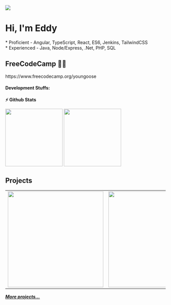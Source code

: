 ![](https://gh-hits.nomadcoders.workers.dev/view?username=youngoose)

<h1> Hi, I'm Eddy </h1>
* Proficient - Angular, TypeScript, React, ES6, Jenkins, TailwindCSS
<br>
* Experienced - Java, Node/Express, .Net, PHP, SQL

<h2> FreeCodeCamp 👨‍💻 </h2>
https://www.freecodecamp.org/youngoose

#### Development Stuffs:

<b>⚡ Github Stats</b>
<p float="left">
<img height="180em" src="https://github-readme-stats-sigma-five.vercel.app/api?username=youngoose&show_icons=true&hide_border=true&&count_private=true&include_all_commits=true" /> 
<img height="180em" src="https://github-readme-stats-sigma-five.vercel.app/api/top-langs/?username=youngoose&show_icons=true&hide_border=true&layout=compact&langs_count=8"/>
</p>

<h2>Projects</h2>
<table>
  <tbody>
    <tr>
      <td>
        <a href="https://clientpanelprod-83752.firebaseapp.com" title="Angular Client Panel">
          <img align="center" src="https://user-images.githubusercontent.com/29807797/165293350-720511f1-e608-4111-bd52-fa321bf82c67.JPG" width="300" alt-text="Angular Client Panel">
        </a>
      </td>
      <td>
        <a href="https://fs1prod-a9460.firebaseapp.com" title="Angular Item List">
          <img align="center" src="https://user-images.githubusercontent.com/29807797/165294037-2afeb92c-9422-4595-b2c6-feeac6a63fd0.JPG" width="300" alt-text="Angular Item List">
        </a>
      </td>
      <td>
        <a href="https://github.com/youngoose/The_Final_Gamble_Hero" title="The Final Gamble Hero">
          <img align="center" src="https://user-images.githubusercontent.com/29807797/165295122-076e3256-7545-4d95-8fb3-24e3e4f0c5fc.JPG" width="300" alt-text="The Final Gamble Hero">
        </a>
      </td>
    </tr>
  </tbody>
</table>
<b><em><a href="https://github.com/youngoose?tab=repositories">More projects...</a></em></b>
